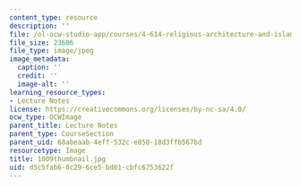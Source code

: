 ```yaml
---
content_type: resource
description: ''
file: /ol-ocw-studio-app/courses/4-614-religious-architecture-and-islamic-cultures-fall-2002/d5c5fab60c296ce5bd01cbfc6753622f_1009thumbnail.jpg
file_size: 23606
file_type: image/jpeg
image_metadata:
  caption: ''
  credit: ''
  image-alt: ''
learning_resource_types:
- Lecture Notes
license: https://creativecommons.org/licenses/by-nc-sa/4.0/
ocw_type: OCWImage
parent_title: Lecture Notes
parent_type: CourseSection
parent_uid: 68abeaab-4eff-532c-e858-18d3ffb567bd
resourcetype: Image
title: 1009thumbnail.jpg
uid: d5c5fab6-0c29-6ce5-bd01-cbfc6753622f
---
```

